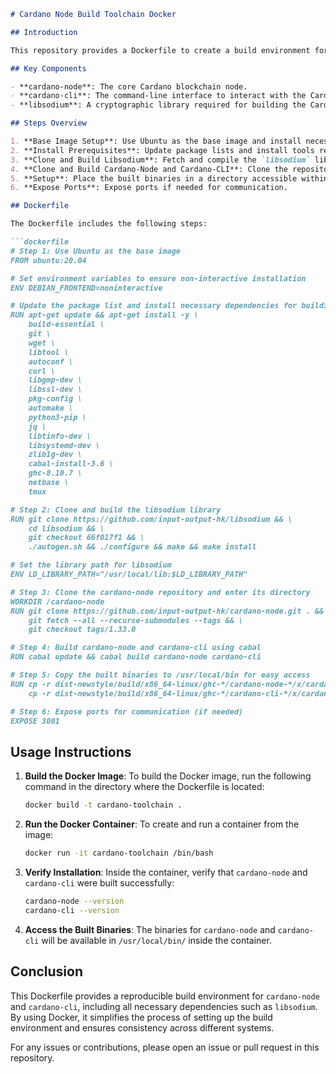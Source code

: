 
```markdown
# Cardano Node Build Toolchain Docker

## Introduction

This repository provides a Dockerfile to create a build environment for the Cardano blockchain node (`cardano-node`) and command-line interface (`cardano-cli`). The Dockerfile sets up all necessary libraries and dependencies, including `libsodium`, and uses Cabal (the build system for Haskell) to compile the binaries within a Docker container.

## Key Components

- **cardano-node**: The core Cardano blockchain node.
- **cardano-cli**: The command-line interface to interact with the Cardano network.
- **libsodium**: A cryptographic library required for building the Cardano node.

## Steps Overview

1. **Base Image Setup**: Use Ubuntu as the base image and install necessary dependencies.
2. **Install Prerequisites**: Update package lists and install tools required for building.
3. **Clone and Build Libsodium**: Fetch and compile the `libsodium` library.
4. **Clone and Build Cardano-Node and Cardano-CLI**: Clone the repositories and build the binaries.
5. **Setup**: Place the built binaries in a directory accessible within the container.
6. **Expose Ports**: Expose ports if needed for communication.

## Dockerfile

The Dockerfile includes the following steps:

```dockerfile
# Step 1: Use Ubuntu as the base image
FROM ubuntu:20.04

# Set environment variables to ensure non-interactive installation
ENV DEBIAN_FRONTEND=noninteractive

# Update the package list and install necessary dependencies for building
RUN apt-get update && apt-get install -y \
    build-essential \
    git \
    wget \
    libtool \
    autoconf \
    curl \
    libgmp-dev \
    libssl-dev \
    pkg-config \
    automake \
    python3-pip \
    jq \
    libtinfo-dev \
    libsystemd-dev \
    zlib1g-dev \
    cabal-install-3.6 \
    ghc-8.10.7 \
    netbase \
    tmux

# Step 2: Clone and build the libsodium library
RUN git clone https://github.com/input-output-hk/libsodium && \
    cd libsodium && \
    git checkout 66f017f1 && \
    ./autogen.sh && ./configure && make && make install

# Set the library path for libsodium
ENV LD_LIBRARY_PATH="/usr/local/lib:$LD_LIBRARY_PATH"

# Step 3: Clone the cardano-node repository and enter its directory
WORKDIR /cardano-node
RUN git clone https://github.com/input-output-hk/cardano-node.git . && \
    git fetch --all --recurse-submodules --tags && \
    git checkout tags/1.33.0

# Step 4: Build cardano-node and cardano-cli using cabal
RUN cabal update && cabal build cardano-node cardano-cli

# Step 5: Copy the built binaries to /usr/local/bin for easy access
RUN cp -r dist-newstyle/build/x86_64-linux/ghc-*/cardano-node-*/x/cardano-node/build/cardano-node/cardano-node /usr/local/bin/ && \
    cp -r dist-newstyle/build/x86_64-linux/ghc-*/cardano-cli-*/x/cardano-cli/build/cardano-cli/cardano-cli /usr/local/bin/

# Step 6: Expose ports for communication (if needed)
EXPOSE 3001
```

## Usage Instructions

1. **Build the Docker Image**: To build the Docker image, run the following command in the directory where the Dockerfile is located:

    ```bash
    docker build -t cardano-toolchain .
    ```

2. **Run the Docker Container**: To create and run a container from the image:

    ```bash
    docker run -it cardano-toolchain /bin/bash
    ```

3. **Verify Installation**: Inside the container, verify that `cardano-node` and `cardano-cli` were built successfully:

    ```bash
    cardano-node --version
    cardano-cli --version
    ```

4. **Access the Built Binaries**: The binaries for `cardano-node` and `cardano-cli` will be available in `/usr/local/bin/` inside the container.

## Conclusion

This Dockerfile provides a reproducible build environment for `cardano-node` and `cardano-cli`, including all necessary dependencies such as `libsodium`. By using Docker, it simplifies the process of setting up the build environment and ensures consistency across different systems.

For any issues or contributions, please open an issue or pull request in this repository.
```

